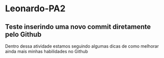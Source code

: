 # Leonardo-PA2 

## Teste inserindo uma novo commit diretamente pelo Github

<p> Dentro dessa atividade estamos seguindo algumas dicas de como melhorar ainda mais minhas habilidades no Github</p>
